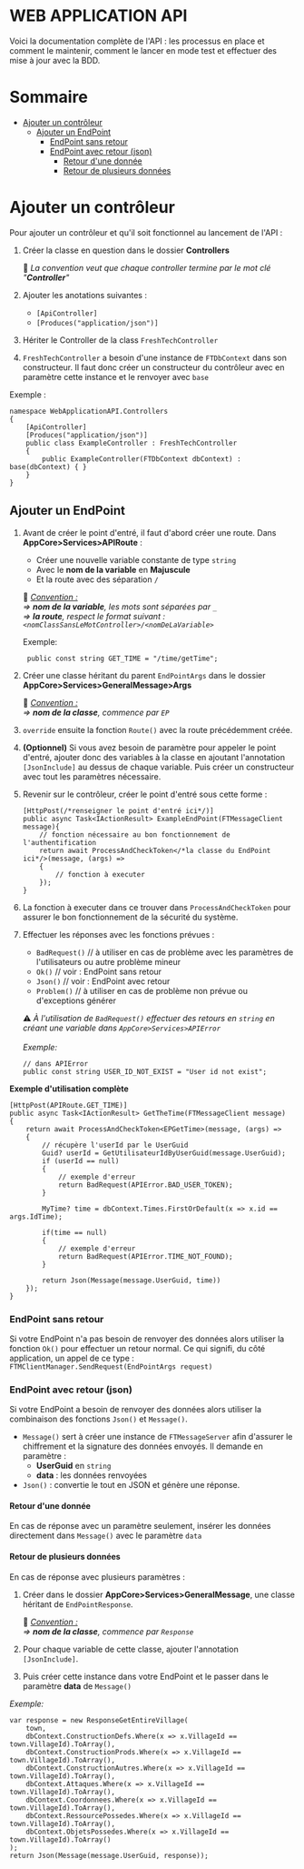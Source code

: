﻿# WEB APPLICATION API

Voici la documentation complète de l'API : 
les processus en place et comment le maintenir, comment le lancer en mode test et effectuer des 
mise à jour avec la BDD.

# Sommaire

<!--TOC-->
- [Ajouter un contrôleur](#ajouter-un-controleur)
  - [Ajouter un EndPoint](#ajouter-un-endpoint)
    - [EndPoint sans retour](#endpoint-sans-retour)
    - [EndPoint avec retour (json)](#endpoint-avec-retour-json)
      - [Retour d'une donnée](#retour-dune-donnee)
      - [Retour de plusieurs données](#retour-de-plusieurs-donnees)
<!--/TOC-->

# Ajouter un contrôleur

Pour ajouter un contrôleur et qu'il soit fonctionnel au lancement de l'API :

1. Créer la classe en question dans le dossier **Controllers**

	💬 *La convention veut que chaque controller termine par le mot clé "**Controller**"*

2. Ajouter les anotations suivantes : 
    - `[ApiController]`
	- `[Produces("application/json")]`

3. Hériter le Controller de la class `FreshTechController`

4. `FreshTechController` a besoin d'une instance de `FTDbContext` dans son constructeur. Il faut
donc créer un constructeur du contrôleur avec en paramètre cette instance et le renvoyer avec `base`

Exemple :
```Csharp
namespace WebApplicationAPI.Controllers
{
    [ApiController]
    [Produces("application/json")]
    public class ExampleController : FreshTechController
    {
        public ExampleController(FTDbContext dbContext) : base(dbContext) { }
    }
}
```

## Ajouter un EndPoint

1. Avant de créer le point d'entré, il faut d'abord créer une route. Dans **AppCore>Services>APIRoute** :
    - Créer une nouvelle variable constante de type `string` 
    - Avec le **nom de la variable** en **Majuscule**
    - Et la route avec des séparation `/` 

    💬 *<u>Convention :</u> <br>
    => **nom de la variable**, les mots sont séparées par `_` <br>
    => **la route**, respect le format suivant : `<nomClassSansLeMotController>/<nomDeLaVariable>`*

    Exemple: 
    ```Csharp
     public const string GET_TIME = "/time/getTime";
    ```

2. Créer une classe héritant du parent `EndPointArgs` dans le dossier **AppCore>Services>GeneralMessage>Args**
    
    💬 *<u>Convention :</u> <br>
    => **nom de la classe**, commence par `EP`*

3. `override` ensuite la fonction `Route()` avec la route précédemment créée.

4. **(Optionnel)** Si vous avez besoin de paramètre pour appeler le point d'entré, ajouter donc des variables
    à la classe en ajoutant l'annotation `[JsonInclude]` au dessus de chaque variable. Puis créer un constructeur
    avec tout les paramètres nécessaire.

5. Revenir sur le contrôleur, créer le point d'entré sous cette forme :<br>

    ```Csharp
    [HttpPost(/*renseigner le point d'entré ici*/)]
    public async Task<IActionResult> ExampleEndPoint(FTMessageClient message){
        // fonction nécessaire au bon fonctionnement de l'authentification
        return await ProcessAndCheckToken</*la classe du EndPoint ici*/>(message, (args) =>
        {
            // fonction à executer
        });
    }
    ```

6. La fonction à executer dans ce trouver dans `ProcessAndCheckToken` pour assurer le bon fonctionnement
   de la sécurité du système.

7. Effectuer les réponses avec les fonctions prévues :
    - `BadRequest()` // à utiliser en cas de problème avec les paramètres de l'utilisateurs ou autre problème mineur
    - `Ok()` // voir : EndPoint sans retour
    - `Json()` // voir : EndPoint avec retour
    - `Problem()` // à utiliser en cas de problème non prévue ou d'exceptions générer

    ⚠ *À l'utilisation de `BadRequest()` effectuer des retours en `string` en créant une variable
        dans `AppCore>Services>APIError` <br><br>
        Exemple:*

    ```Csharp
    // dans APIError
    public const string USER_ID_NOT_EXIST = "User id not exist";
    ```

**Exemple d'utilisation complète**

```Csharp
[HttpPost(APIRoute.GET_TIME)]
public async Task<IActionResult> GetTheTime(FTMessageClient message)
{
    return await ProcessAndCheckToken<EPGetTime>(message, (args) =>
    {
        // récupère l'userId par le UserGuid
        Guid? userId = GetUtilisateurIdByUserGuid(message.UserGuid);
        if (userId == null)
        {
            // exemple d'erreur
            return BadRequest(APIError.BAD_USER_TOKEN);
        }

        MyTime? time = dbContext.Times.FirstOrDefault(x => x.id == args.IdTime);

        if(time == null)
        {
            // exemple d'erreur
            return BadRequest(APIError.TIME_NOT_FOUND);
        }

        return Json(Message(message.UserGuid, time))
    });
}
```

### EndPoint sans retour

Si votre EndPoint n'a pas besoin de renvoyer des données alors utiliser la fonction `Ok()` pour effectuer un retour
normal. Ce qui signifi, du côté application, un appel de ce type : `FTMClientManager.SendRequest(EndPointArgs request)`

### EndPoint avec retour (json)

Si votre EndPoint a besoin de renvoyer des données alors utiliser la combinaison des fonctions `Json()` et 
`Message()`.

- `Message()` sert à créer une instance de `FTMessageServer` afin d'assurer le chiffrement et la signature 
   des données envoyés. Il demande en paramètre : 
    - **UserGuid** en `string`
    - **data** : les données renvoyées
- `Json()` : convertie le tout en JSON et génère une réponse. 

#### Retour d'une donnée

En cas de réponse avec un paramètre seulement, insérer les données directement dans `Message()` avec le 
paramètre `data`

#### Retour de plusieurs données

En cas de réponse avec plusieurs paramètres :

1. Créer dans le dossier **AppCore>Services>GeneralMessage**, une classe héritant de `EndPointResponse`.

    💬 *<u>Convention :</u> <br>
    => **nom de la classe**, commence par `Response`*

2. Pour chaque variable de cette classe, ajouter l'annotation `[JsonInclude]`. 

3. Puis créer cette instance dans votre EndPoint et le passer dans le paramètre **data** de `Message()`

*Exemple:*

```Csharp
var response = new ResponseGetEntireVillage(
    town,
    dbContext.ConstructionDefs.Where(x => x.VillageId == town.VillageId).ToArray(),
    dbContext.ConstructionProds.Where(x => x.VillageId == town.VillageId).ToArray(),
    dbContext.ConstructionAutres.Where(x => x.VillageId == town.VillageId).ToArray(),
    dbContext.Attaques.Where(x => x.VillageId == town.VillageId).ToArray(),
    dbContext.Coordonnees.Where(x => x.VillageId == town.VillageId).ToArray(),
    dbContext.RessourcePossedes.Where(x => x.VillageId == town.VillageId).ToArray(),
    dbContext.ObjetsPossedes.Where(x => x.VillageId == town.VillageId).ToArray()
);
return Json(Message(message.UserGuid, response));
```